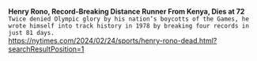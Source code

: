 **Henry Rono, Record-Breaking Distance Runner From Kenya, Dies at 72**\
`Twice denied Olympic glory by his nation’s boycotts of the Games, he wrote himself into track history in 1978 by breaking four records in just 81 days.`\
https://nytimes.com/2024/02/24/sports/henry-rono-dead.html?searchResultPosition=1

